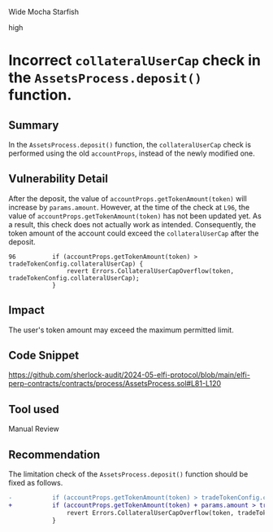 Wide Mocha Starfish

high

# Incorrect `collateralUserCap` check in the `AssetsProcess.deposit()` function.

## Summary

In the `AssetsProcess.deposit()` function, the `collateralUserCap` check is performed using the old `accountProps`, instead of the newly modified one.

## Vulnerability Detail

After the deposit, the value of `accountProps.getTokenAmount(token)` will increase by `params.amount`. However, at the time of the check at `L96`, the value of `accountProps.getTokenAmount(token)` has not been updated yet. As a result, this check does not actually work as intended. Consequently, the token amount of the account could exceed the `collateralUserCap` after the deposit.

```solidity
96          if (accountProps.getTokenAmount(token) > tradeTokenConfig.collateralUserCap) {
                revert Errors.CollateralUserCapOverflow(token, tradeTokenConfig.collateralUserCap);
            }
```

## Impact

The user's token amount may exceed the maximum permitted limit.

## Code Snippet

https://github.com/sherlock-audit/2024-05-elfi-protocol/blob/main/elfi-perp-contracts/contracts/process/AssetsProcess.sol#L81-L120

## Tool used

Manual Review

## Recommendation

The limitation check of the `AssetsProcess.deposit()` function should be fixed as follows.

```diff
-           if (accountProps.getTokenAmount(token) > tradeTokenConfig.collateralUserCap) {
+           if (accountProps.getTokenAmount(token) + params.amount > tradeTokenConfig.collateralUserCap) {
                revert Errors.CollateralUserCapOverflow(token, tradeTokenConfig.collateralUserCap);
            }
```